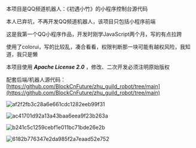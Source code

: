 本项目是QQ频道机器人：《初遇小竹》的小程序控制台源代码

本人已弃坑，不再开发QQ频道机器人，该项目只包括小程序前端

这是我第一个QQ小程序作品，开发时刚学JavaScript两个月，写的有点拉跨

使用了colorui，写的比较乱，凑合看看，权限判断那一块可能有越权风险，我知道，我只是懒

本项目使用 ***Apache License 2.0*** ，修改、二次开发必须注明原始版权

配套后端/机器人源代码：[https://github.com/BlockCnFuture/zhu_guild_robot/tree/main](https://github.com/BlockCnFuture/zhu_guild_robot/tree/main)

![af2f2fb3c28a6e661cdc1282eeb99f31](https://github.com/BlockCnFuture/zhu_guild_robot_miniapp/assets/129872486/3a03e8d0-9188-461a-ad9a-aa35e28da464)

![ac41701d92a13a43baa6eea9f23b263a](https://github.com/BlockCnFuture/zhu_guild_robot_miniapp/assets/129872486/48399599-2bb8-4837-af9c-0b006579e21c)

![b241c5c1259cebf1e011bc71bde26e2b](https://github.com/BlockCnFuture/zhu_guild_robot_miniapp/assets/129872486/e05e4918-432b-4f7e-b124-1192b121a73a)

![6182b776347e2da985f2a7eaad52e752](https://github.com/BlockCnFuture/zhu_guild_robot_miniapp/assets/129872486/0e685e85-bf37-43ad-8788-475db5e847fc)


